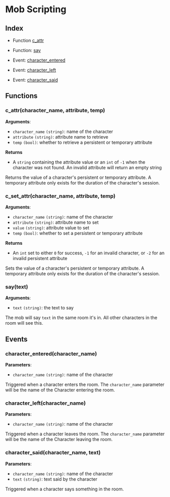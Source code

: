 # Mob Scripting

## Index

* Function [c_attr](#c_attrcharacter_name-attribute-temp)
* Function: [say](#saytext)

* Event: [character_entered](#character_enteredcharacter_name)
* Event: [character_left](#character_leftcharacter_name)
* Event: [character_said](#character_saidcharacter_name-text
)
## Functions

### c_attr(character_name, attribute, temp)

**Arguments**:
* `character_name` `(string)`: name of the character
* `attribute` `(string)`: attribute name to retrieve
* `temp` `(bool)`: whether to retrieve a persistent or temporary attribute

**Returns**
* A `string` containing the attribute value or an `int` of `-1` when the character was not found. An invalid attribute
will return an empty string

Returns the value of a character's persistent or temporary attribute. A temporary attribute only exists for the
duration of the character's session.

### c_set_attr(character_name, attribute, temp)

**Arguments**:
* `character_name` `(string)`: name of the character
* `attribute` `(string)`: attribute name to set
* `value` `(string)`: attribute value to set
* `temp` `(bool)`: whether to set a persistent or temporary attribute

**Returns**
* An `int` set to either `0` for success, `-1` for an invalid character, or `-2` for an invalid persistent attribute

Sets the value of a character's persistent or temporary attribute. A temporary attribute only exists for the
duration of the character's session.

### say(text)

**Arguments**:
* `text` `(string)`: the text to say

The mob will say `text` in the same room it's in. All other characters in the room will see this.

## Events

### character_entered(character_name)

**Parameters**:
* `character_name` `(string)`: name of the character

Triggered when a character enters the room. The `character_name` parameter will be the name of the Character
entering the room.

### character_left(character_name)

**Parameters**:
* `character_name` `(string)`: name of the character
    
Triggered when a character leaves the room. The `character_name` parameter will be the name of the Character
leaving the room.

### character_said(character_name, text)

**Parameters**:
* `character_name` `(string)`: name of the character
* `text` `(string)`: text said by the character
    
Triggered when a character says something in the room.
